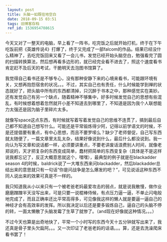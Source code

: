 ```yaml
---
 layout: post
 title: 头脑一如既往地空白
 date: 2018-09-15 03:51
 tags: 旧博客存档
 ref_id: 1536954708615
---
```

今天又对了一整天的电脑，早上看了一阵书，吃完饭之后就开始打机，终于在下午吃饭前把《英雄传说4》打爆了，终于又完成了一部falcom的作品。结果已经没什么精神了，去吃完饭回来又看了一会儿书，发觉已经开始头脑空白，勉强看完了圆的扫描转换算法，然后想再看多边形的，就已经完全看不进去了，照这个速度看书肯定赶不及后天的考试，干脆明天去泡图书馆算了。



我觉得自己看书还是不够专心，没有那种安静下来的心境来看书，可能跟环境有关，又想再抱怨宿舍的状况。。。不过，其实自己也有责任，什么时候能学到禅的状态就好了，把头脑中所有的东西都清掉，只沉醉于书本之中，那种感觉实在美妙。还有发觉自己有另一个缺点，随着精神不够集中，好多时候发觉自己的思想有些混乱，有时候想着想着忽然就开小差不知道去到哪里了，不知道是因为我个人联想能力太强还是因为脑子里碎片太多。



就像写space这点东西，有时候就写着写着发觉自己的思维不连贯了，搞到最后自己都不知道自己想写什么。可能还是平常锻炼得少阿，记得以前学语文的时候，不是还提倡要有重点，有中心思想，而且不要罗嗦么？缺少了老师督促，自己写东西就太随便了，一篇文章里太乱太杂，结果好像说到什么，最后什么都没说到。我一向认为写文章和说话都一样，必须要讲重点，不要老讲废话浪费别人时间，就像老郑说的，天才把复杂的东西变成简单，蠢材把简单的东西变复杂（具体是不是这样说我都忘记了，反正大概意思就这个，嘿嘿），最典型的例子就是在blackadder
season
4的时候，baldrick说了一大堆东西来问blackadder，然后blackadder总结出来的意思就只有一句话“你是问战争是怎么爆发的吧？”，可见说话这种东西不同人说出来的效果可真是不一样的。



我只知道我从小以来只有一个被老爸老妈最爱攻击的弱点，就是说我散慢，做作业磨磨蹭蹭半天没写出来，可是只要一说棍棒侍候，有点压力逼一逼，不单止闪电般地完成了，而且正确率还比平常高得多，可见像我这样的懒人就是要逼一逼自己的神经才会有高效率的发挥。所以我决定以后还是要多锻炼自己，逼自己的头脑不停的转，一面太懒散了头脑发霉了生草了就惨了。（and现在好像就这种情况。。。）



不过今天也算是出奇地快了，平常一个小时写的东西今天十五分钟就写出来了，我还真是骨子里头欠扁阿。。。又一次印证了老爸老妈的话语。。。算，还是去洗澡爬床看书罢了！

